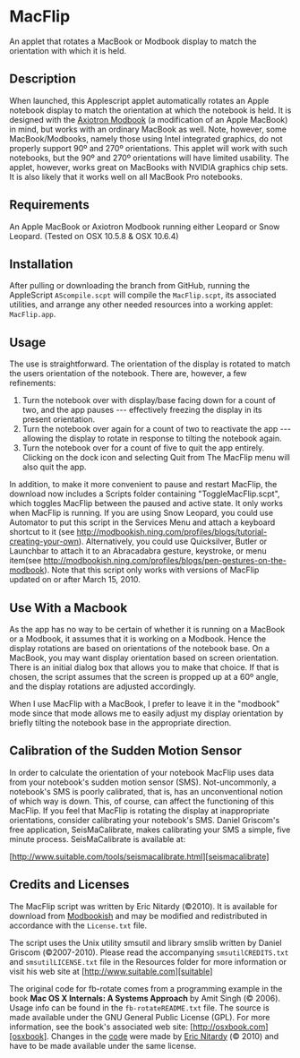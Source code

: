 MacFlip
=======

An applet that rotates a MacBook or Modbook display to match the orientation with which it is held.

Description
-----------
When launched, this Applescript applet automatically rotates an Apple notebook display to match the orientation at which the notebook is held. It is designed with the [Axiotron Modbook][] (a modification of an Apple MacBook) in mind, but works with an ordinary MacBook as well. Note, however, some MacBook/Modbooks, namely those using Intel integrated graphics, do not properly support 90º and 270º orientations. This applet will work with such notebooks, but the 90º and 270º orientations will have limited usability. The applet, however, works great on MacBooks with NVIDIA graphics chip sets. It is also likely that it works well on all MacBook Pro notebooks. 

Requirements
------------
An Apple MacBook or Axiotron Modbook running either Leopard or Snow Leopard. (Tested on OSX 10.5.8 & OSX 10.6.4)

Installation
------------
After pulling or downloading the branch from GitHub, running the  AppleScript `AScompile.scpt` will compile the `MacFlip.scpt`, its associated utilities, and arrange any other needed resources into a working applet: `MacFlip.app`.

Usage
-----
The use is straightforward. The orientation of the display is rotated to match the users orientation of the notebook. There are, however, a few refinements: 

1) Turn the notebook over with display/base facing down for a count of two, and the app pauses --- effectively freezing the display in its present orientation.
2) Turn the notebook over again for a count of two to reactivate the app --- allowing the display to rotate in response to tilting the notebook again.
3) Turn the notebook over for a count of five to quit the app entirely. Clicking on the dock icon and selecting Quit from The MacFlip menu will also quit the app. 

In addition, to make it more convenient to pause and restart MacFlip, the download now includes a Scripts folder containing "ToggleMacFlip.scpt", which toggles MacFlip between the paused and active state. It only works when MacFlip is running. If you are using Snow Leopard, you could use Automator to put this script in the Services Menu and attach a keyboard shortcut to it (see http://modbookish.ning.com/profiles/blogs/tutorial-creating-your-own). Alternatively, you could use Quicksilver, Butler or Launchbar to attach it to an Abracadabra gesture, keystroke, or menu item(see http://modbookish.ning.com/profiles/blogs/pen-gestures-on-the-modbook). Note that this script only works with versions of MacFlip updated on or after March 15, 2010.

Use With a Macbook
------------------
As the app has no way to be certain of whether it is running on a MacBook or a Modbook, it assumes that it is working on a Modbook. Hence the display rotations are based on orientations of the notebook base. On a MacBook, you may want display orientation based on screen orientation. There is an initial dialog box that allows you to make that choice. If that is chosen, the script assumes that the screen is propped up at a 60º angle, and the display rotations are adjusted accordingly.

When I use MacFlip with a MacBook, I prefer to leave it in the "modbook" mode since that mode allows me to easily adjust my display orientation by briefly tilting the notebook base in the appropriate direction.

Calibration of the Sudden Motion Sensor
---------------------------------------
In order to calculate the orientation of your notebook MacFlip uses data from your notebook's sudden motion sensor (SMS). Not-uncommonly, a notebook's  SMS is poorly calibrated, that is, has an unconventional notion of which way is down. This, of course, can affect the functioning of this MacFlip. If you feel that MacFlip is rotating the display at inappropriate orientations, consider calibrating your notebook's SMS. Daniel Griscom's free application, SeisMaCalibrate, makes calibrating your SMS a simple, five minute process. SeisMaCalibrate is available at:

[http://www.suitable.com/tools/seismacalibrate.html][seismacalibrate]

Credits and Licenses
--------------------
The MacFlip script was written by Eric Nitardy (©2010). It is available for download from [Modbookish][] and may be modified and redistributed in accordance with the `License.txt` file.

The script uses the Unix utility smsutil and library smslib written by Daniel Griscom (©2007-2010). Please read the accompanying `smsutilCREDITS.txt` and `smsutilLICENSE.txt` file in the Resources folder for more information or visit his web site at [http://www.suitable.com][suitable]

The original code for fb-rotate comes from a programming example in
the book **Mac OS X Internals: A Systems Approach** by Amit Singh (© 2006). Usage info can be found in the `fb-rotateREADME.txt` file. The source is made available under the GNU General Public License (GPL). For more information, see the book's associated web site: [http://osxbook.com][osxbook]. Changes in the [code][fb-rotate rotate only] were made by [Eric Nitardy][ericn] (© 2010) and have to be made available under the same license. 



[Axiotron Modbook]: http://www.axiotron.com/index.php?id=modbook
[seismacalibrate]: http://www.suitable.com/tools/seismacalibrate.html
[Modbookish]: http://modbookish.lefora.com/2010/04/21/macflip-a-free-accelerometer-based-display-rotatio-3/
[suitable]: http://www.suitable.com
[osxbook]: http://osxbook.com]
[fb-rotate rotate only]: http://github.com/CdLbB/fb-rotate/tree/RotateOnly
[ericn]: http://modbookish.lefora.com/members/ericn/